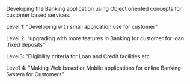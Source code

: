Developing the Banking application using
Object oriented concepts for customer based services.

Level 1:
"Developing with small application use for customer"

Level 2:
"upgrading with more features in Banking for customer for loan ,fixed deposits"

Level3:
"Eligibility criteria for Loan and Credit facilities etc

Leve1 4:
"Making Web based or Mobile applications for online Banking System for Customers"
